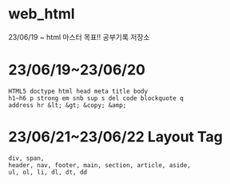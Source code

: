 # web_html
23/06/19 ~ html 마스터 목표!! 공부기록 저장소

# 23/06/19~23/06/20

```
HTML5 doctype html head meta title body
h1~h6 p strong em snb sup s del code blockquote q
address hr &lt; &gt; &copy; &amp;
```

# 23/06/21~23/06/22 Layout Tag
```
div, span,
header, nav, footer, main, section, article, aside,
ul, ol, li, dl, dt, dd
```
